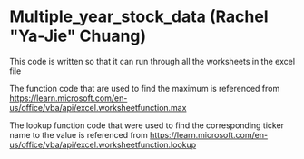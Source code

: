 # Multiple_year_stock_data (Rachel "Ya-Jie" Chuang)

This code is written so that it can run through all the worksheets in the excel file 

The function code that are used to find the maximum is referenced from https://learn.microsoft.com/en-us/office/vba/api/excel.worksheetfunction.max

The lookup function code that were used to find the corresponding ticker name to the value is referenced from https://learn.microsoft.com/en-us/office/vba/api/excel.worksheetfunction.lookup

